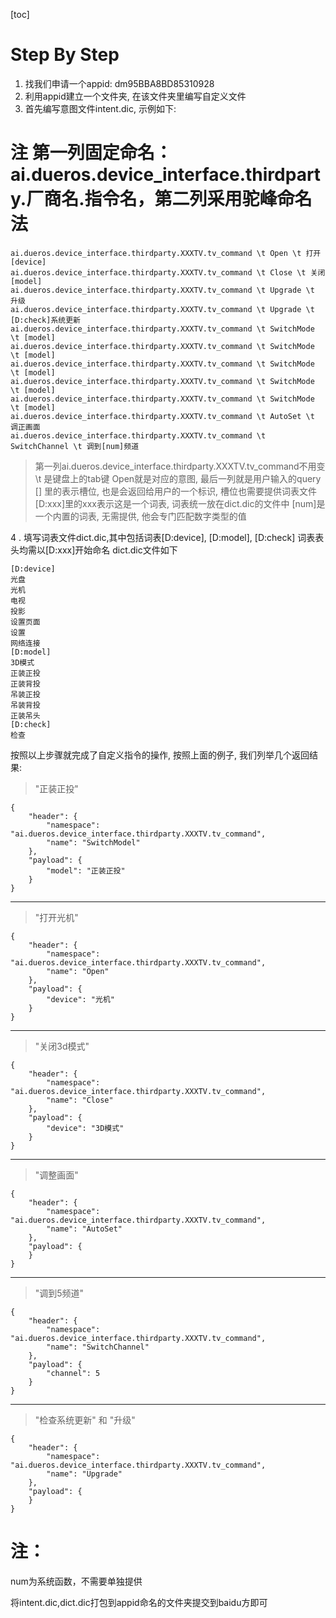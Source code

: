 [toc]


# Step By Step
1. 找我们申请一个appid: dm95BBA8BD85310928
2.  利用appid建立一个文件夹, 在该文件夹里编写自定义文件
3. 首先编写意图文件intent.dic, 示例如下:
# 注 第一列固定命名：ai.dueros.device_interface.thirdparty.厂商名.指令名，第二列采用驼峰命名法
```
ai.dueros.device_interface.thirdparty.XXXTV.tv_command \t Open \t 打开[device]
ai.dueros.device_interface.thirdparty.XXXTV.tv_command \t Close \t 关闭[model]
ai.dueros.device_interface.thirdparty.XXXTV.tv_command \t Upgrade \t 升级
ai.dueros.device_interface.thirdparty.XXXTV.tv_command \t Upgrade \t [D:check]系统更新
ai.dueros.device_interface.thirdparty.XXXTV.tv_command \t SwitchMode \t [model]
ai.dueros.device_interface.thirdparty.XXXTV.tv_command \t SwitchMode \t [model]
ai.dueros.device_interface.thirdparty.XXXTV.tv_command \t SwitchMode  \t [model]
ai.dueros.device_interface.thirdparty.XXXTV.tv_command \t SwitchMode  \t [model]
ai.dueros.device_interface.thirdparty.XXXTV.tv_command \t SwitchMode  \t [model]
ai.dueros.device_interface.thirdparty.XXXTV.tv_command \t AutoSet \t 调正画面
ai.dueros.device_interface.thirdparty.XXXTV.tv_command \t SwitchChannel \t 调到[num]频道
```
> 第一列ai.dueros.device_interface.thirdparty.XXXTV.tv_command不用变
> \t 是键盘上的tab键
> Open就是对应的意图, 
> 最后一列就是用户输入的query
> [] 里的表示槽位, 也是会返回给用户的一个标识, 槽位也需要提供词表文件
> [D:xxx]里的xxx表示这是一个词表, 词表统一放在dict.dic的文件中
> [num]是一个内置的词表, 无需提供, 他会专门匹配数字类型的值

4 .  填写词表文件dict.dic,其中包括词表[D:device], [D:model], [D:check]
词表表头均需以[D:xxx]开始命名
dict.dic文件如下
```
[D:device]
光盘
光机
电视
投影
设置页面
设置
网络连接
[D:model]
3D模式
正装正投
正装背投
吊装正投
吊装背投
正装吊头
[D:check]
检查
```
按照以上步骤就完成了自定义指令的操作, 按照上面的例子, 我们列举几个返回结果:
> "正装正投"
```
{
    "header": {
        "namespace": "ai.dueros.device_interface.thirdparty.XXXTV.tv_command",
        "name": "SwitchModel"
    },
    "payload": {
        "model": "正装正投"
    }
}
```
---
> "打开光机"
```
{
    "header": {
        "namespace": "ai.dueros.device_interface.thirdparty.XXXTV.tv_command",
        "name": "Open"
    },
    "payload": {
        "device": "光机"
    }
}
```
---

> "关闭3d模式"
```
{
    "header": {
        "namespace": "ai.dueros.device_interface.thirdparty.XXXTV.tv_command",
        "name": "Close"
    },
    "payload": {
        "device": "3D模式"
    }
}
```
---

> "调整画面"
```
{
    "header": {
        "namespace": "ai.dueros.device_interface.thirdparty.XXXTV.tv_command",
        "name": "AutoSet"
    },
    "payload": {
    }
}
```
---

> "调到5频道"
```
{
    "header": {
        "namespace": "ai.dueros.device_interface.thirdparty.XXXTV.tv_command",
        "name": "SwitchChannel"
    },
    "payload": {
        "channel": 5
    }
}
```
---

> "检查系统更新" 和 "升级"
```
{
    "header": {
        "namespace": "ai.dueros.device_interface.thirdparty.XXXTV.tv_command",
        "name": "Upgrade"
    },
    "payload": {
    }
}
```

# 注：
num为系统函数，不需要单独提供

将intent.dic,dict.dic打包到appid命名的文件夹提交到baidu方即可
